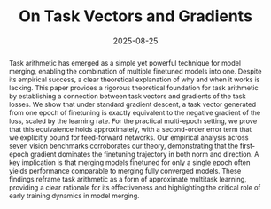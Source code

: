 ---
# Documentation: https://wowchemy.com/docs/managing-content/

title: "On Task Vectors and Gradients"
subtitle: ''
summary: ''
authors:
- zhou
- solombrino
- crisostomi
- Maria Sofia Bucarelli
- Giuseppe Alessio D'Inverno
- Fabrizio Silvestri
- rodola


# Author notes (optional)
author_notes:
  - 'Equal contribution'
  - 'Equal contribution'

tags: []
categories: []
date: '2025-08-25'
lastmod: 2025-02-27T:26:44
featured: false
draft: false
publication_short: "Preprint"

image:
  caption: ''
  focal_point: 'Center'
  preview_only: false

projects: []
publishDate: '2025-27-02T:26:44'
publication_types:
- '3'
abstract: "Task arithmetic has emerged as a simple yet powerful technique for model merging, enabling the combination of multiple finetuned models into one. Despite its empirical success, a clear theoretical explanation of why and when it works is lacking. This paper provides a rigorous theoretical foundation for task arithmetic by establishing a connection between task vectors and gradients of the task losses. We show that under standard gradient descent, a task vector generated from one epoch of finetuning is exactly equivalent to the negative gradient of the loss, scaled by the learning rate. For the practical multi-epoch setting, we prove that this equivalence holds approximately, with a second-order error term that we explicitly bound for feed-forward networks. Our empirical analysis across seven vision benchmarks corroborates our theory, demonstrating that the first-epoch gradient dominates the finetuning trajectory in both norm and direction. A key implication is that merging models finetuned for only a single epoch often yields performance comparable to merging fully converged models. These findings reframe task arithmetic as a form of approximate multitask learning, providing a clear rationale for its effectiveness and highlighting the critical role of early training dynamics in model merging."

links:
- name: arXiv
  url : https://www.arxiv.org/abs/2508.16082

publication: '*ArXiv preprint*'
---